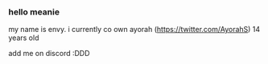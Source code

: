 ### hello meanie


my name is envy. i currently co own ayorah (https://twitter.com/AyorahS)
14 years old

add me on discord :DDD
